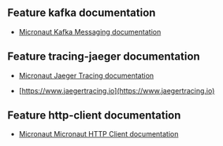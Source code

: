 ## Feature kafka documentation

- [Micronaut Kafka Messaging documentation](https://micronaut-projects.github.io/micronaut-kafka/latest/guide/index.html)

## Feature tracing-jaeger documentation

- [Micronaut Jaeger Tracing documentation](https://docs.micronaut.io/latest/guide/index.html#jaeger)

- [https://www.jaegertracing.io](https://www.jaegertracing.io)

## Feature http-client documentation

- [Micronaut Micronaut HTTP Client documentation](https://docs.micronaut.io/latest/guide/index.html#httpClient)

